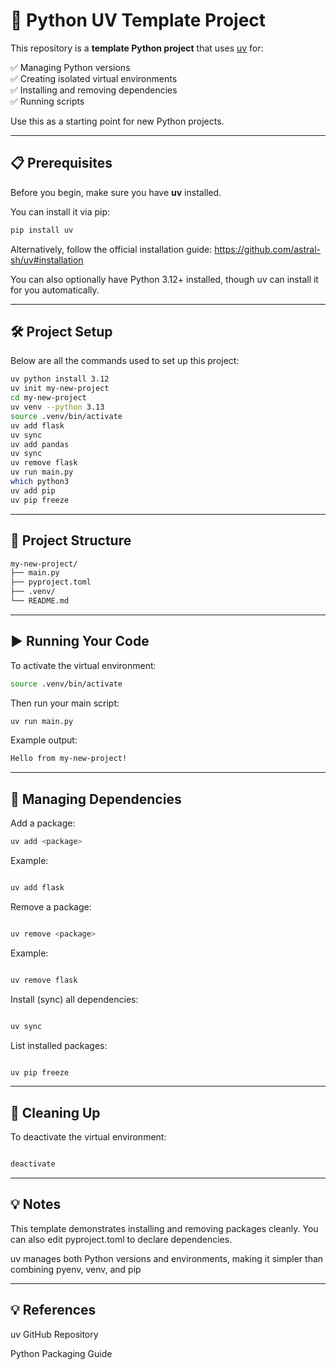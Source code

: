 # 🐍 Python UV Template Project

This repository is a **template Python project** that uses [uv](https://github.com/astral-sh/uv) for:

✅ Managing Python versions  
✅ Creating isolated virtual environments  
✅ Installing and removing dependencies  
✅ Running scripts  

Use this as a starting point for new Python projects.

---

## 📋 Prerequisites

Before you begin, make sure you have **uv** installed.

You can install it via pip:

```bash
pip install uv
```
Alternatively, follow the official installation guide:
https://github.com/astral-sh/uv#installation

You can also optionally have Python 3.12+ installed, though uv can install it for you automatically.

---

## 🛠️ Project Setup

Below are all the commands used to set up this project:


```bash
uv python install 3.12
uv init my-new-project
cd my-new-project
uv venv --python 3.13
source .venv/bin/activate
uv add flask
uv sync
uv add pandas
uv sync
uv remove flask
uv run main.py
which python3
uv add pip
uv pip freeze
```

---

##  📂 Project Structure

```bash
my-new-project/
├── main.py
├── pyproject.toml
├── .venv/
└── README.md

```
---

##   ▶️ Running Your Code

To activate the virtual environment:

```bash
source .venv/bin/activate
```
Then run your main script:

```bash
uv run main.py
```

Example output:

```bash
Hello from my-new-project!
```
---

##  🧩 Managing Dependencies

Add a package:

```bash
uv add <package>

```

Example:

```bash

uv add flask

```

Remove a package:

```bash

uv remove <package>

```

Example:

```bash

uv remove flask

```

Install (sync) all dependencies:

```bash

uv sync

```

List installed packages:

```bash

uv pip freeze

```

---


##  🧹 Cleaning Up

To deactivate the virtual environment:

```bash

deactivate

```
---

##  💡 Notes

This template demonstrates installing and removing packages cleanly.
You can also edit pyproject.toml to declare dependencies.

uv manages both Python versions and environments, making it simpler than combining pyenv, venv, and pip

---

##  💡 References

uv GitHub Repository

Python Packaging Guide
